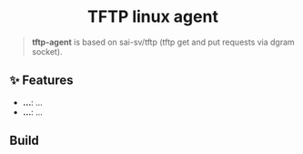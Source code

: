 <!-- Title-->
<p align="center">
  <h1 align="center">TFTP linux agent</h1>
</p>

> **tftp-agent** is based on sai-sv/tftp (tftp get and put requests via dgram socket).

## ✨ Features

-  **...**: ...
-  **...**: ...

##  Build
